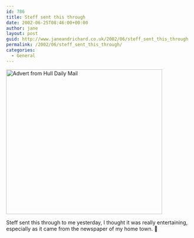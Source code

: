 ```yaml
---
id: 786
title: Steff sent this through
date: 2002-06-25T08:46:00+00:00
author: jane
layout: post
guid: http://www.janeandrichard.co.uk/2002/06/steff_sent_this_through
permalink: /2002/06/steff_sent_this_through/
categories:
  - General
---
```

<img src="http://farm3.static.flickr.com/2485/3980752498_797d4e9953_o.jpg" alt="Advert from Hull Daily Mail" width="423" height="391" border="0" />

Steff sent this through to me yesterday, I thought it was really entertaining, especially as it came from the newspaper of my home town. 🙂